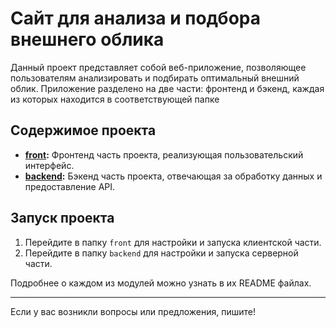 # Сайт для анализа и подбора внешнего облика

Данный проект представляет собой веб-приложение, позволяющее пользователям анализировать и подбирать оптимальный внешний облик. Приложение разделено на две части: фронтенд и бэкенд, каждая из которых находится в соответствующей папке

## Содержимое проекта

- **[front](./front/):** Фронтенд часть проекта, реализующая пользовательский интерфейс.
- **[backend](./backend/):** Бэкенд часть проекта, отвечающая за обработку данных и предоставление API.

## Запуск проекта

1. Перейдите в папку `front` для настройки и запуска клиентской части.
2. Перейдите в папку `backend` для настройки и запуска серверной части.

Подробнее о каждом из модулей можно узнать в их README файлах.

---

Если у вас возникли вопросы или предложения, пишите!
